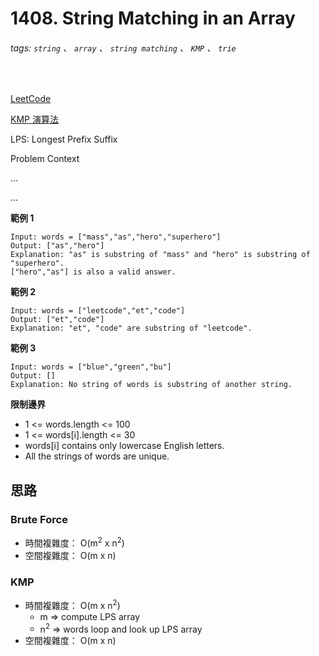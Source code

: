 # 1408. String Matching in an Array

###### tags: `string` 、 `array` 、 `string matching` 、 `KMP` 、 `trie`
<br>

[LeetCode](https://leetcode.com/problems/string-matching-in-an-array/)

[KMP 演算法](https://github.com/youngyangyang04/leetcode-master/blob/master/problems/0028.%E5%AE%9E%E7%8E%B0strStr.md)

LPS: Longest Prefix Suffix

Problem Context

...

...

**範例 1**
```
Input: words = ["mass","as","hero","superhero"]
Output: ["as","hero"]
Explanation: "as" is substring of "mass" and "hero" is substring of "superhero".
["hero","as"] is also a valid answer.
```

**範例 2**
```
Input: words = ["leetcode","et","code"]
Output: ["et","code"]
Explanation: "et", "code" are substring of "leetcode".
```

**範例 3**
```
Input: words = ["blue","green","bu"]
Output: []
Explanation: No string of words is substring of another string.
```

**限制邊界**
- 1 <= words.length <= 100
- 1 <= words[i].length <= 30
- words[i] contains only lowercase English letters.
- All the strings of words are unique.

## 思路

### Brute Force

- 時間複雜度： O(m<sup>2</sup> x n<sup>2</sup>)
- 空間複雜度： O(m x n)

### KMP

- 時間複雜度： O(m x n<sup>2</sup>)
  - m => compute LPS array
  - n<sup>2</sup> => words loop and look up LPS array 
- 空間複雜度： O(m x n)
